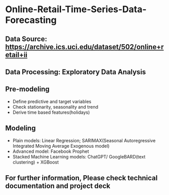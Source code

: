 # Online-Retail-Time-Series-Data-Forecasting
## Data Source: https://archive.ics.uci.edu/dataset/502/online+retail+ii
## Data Processing: Exploratory Data Analysis
## Pre-modeling
+ Define predictive and target variables
+ Check stationarity, seasonality and trend
+ Derive time based features(holidays)
## Modeling
+ Plain models: Linear Regression; SARIMAX(Seasonal Autoregressive Integrated Moving Average Exogenous model)
+ Advanced model: Facebook Prophet
+ Stacked Machine Learning models: ChatGPT/ GoogleBARD(text clustering) + XGBoost
## For further information, Please check technical documentation and project deck
